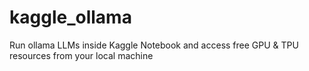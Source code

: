 # kaggle_ollama
Run ollama LLMs inside Kaggle Notebook and access free GPU &amp; TPU resources from your local machine
